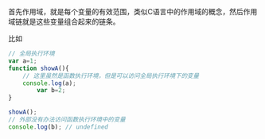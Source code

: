 首先作用域，就是每个变量的有效范围，类似C语言中的作用域的概念，然后作用域链就是这些变量组合起来的链条。

比如

```javascript
// 全局执行环境
var a=1;
function showA(){
    // 这里虽然是函数执行环境，但是可以访问全局执行环境下的变量
    console.log(a);
		var b=2;
}

showA();
// 外部没有办法访问函数执行环境中的变量
console.log(b); // undefined
```